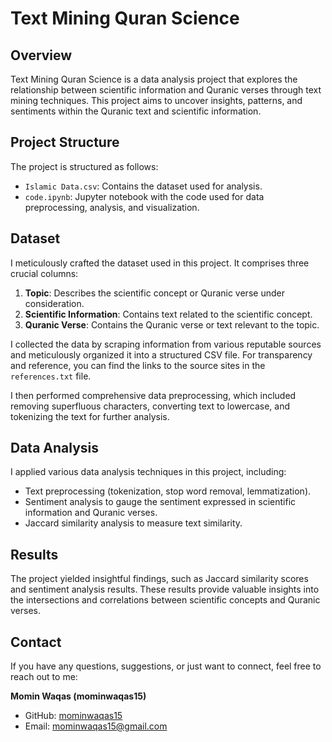 # Text Mining Quran Science

## Overview

Text Mining Quran Science is a data analysis project that explores the relationship between scientific information and Quranic verses through text mining techniques. This project aims to uncover insights, patterns, and sentiments within the Quranic text and scientific information.

## Project Structure

The project is structured as follows:

- `Islamic Data.csv`: Contains the dataset used for analysis.
- `code.ipynb`: Jupyter notebook with the code used for data preprocessing, analysis, and visualization.

## Dataset

I meticulously crafted the dataset used in this project. It comprises three crucial columns:

1. **Topic**: Describes the scientific concept or Quranic verse under consideration.
2. **Scientific Information**: Contains text related to the scientific concept.
3. **Quranic Verse**: Contains the Quranic verse or text relevant to the topic.

I collected the data by scraping information from various reputable sources and meticulously organized it into a structured CSV file. For transparency and reference, you can find the links to the source sites in the `references.txt` file.

I then performed comprehensive data preprocessing, which included removing superfluous characters, converting text to lowercase, and tokenizing the text for further analysis.

## Data Analysis

I applied various data analysis techniques in this project, including:

- Text preprocessing (tokenization, stop word removal, lemmatization).
- Sentiment analysis to gauge the sentiment expressed in scientific information and Quranic verses.
- Jaccard similarity analysis to measure text similarity.

## Results

The project yielded insightful findings, such as Jaccard similarity scores and sentiment analysis results. These results provide valuable insights into the intersections and correlations between scientific concepts and Quranic verses.

## Contact

If you have any questions, suggestions, or just want to connect, feel free to reach out to me:

**Momin Waqas (mominwaqas15)**
- GitHub: [mominwaqas15](https://github.com/mominwaqas15)
- Email: [mominwaqas15@gmail.com](mailto:mominwaqas15@gmail.com)

